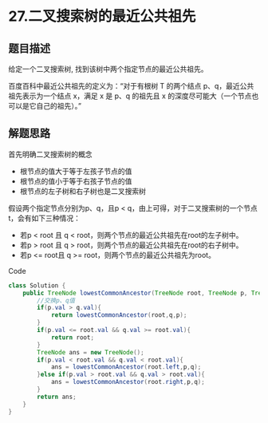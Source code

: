 # 27.二叉搜索树的最近公共祖先

## 题目描述

给定一个二叉搜索树, 找到该树中两个指定节点的最近公共祖先。

百度百科中最近公共祖先的定义为：“对于有根树 T 的两个结点 p、q，最近公共祖先表示为一个结点 x，满足 x 是 p、q 的祖先且 x 的深度尽可能大（一个节点也可以是它自己的祖先）。”

## 解题思路

首先明确二叉搜索树的概念

* 根节点的值大于等于左孩子节点的值
* 根节点的值小于等于右孩子节点的值
* 根节点的左子树和右子树也是二叉搜索树

假设两个指定节点分别为p、q，且p < q，由上可得，对于二叉搜索树的一个节点t，会有如下三种情况：

* 若p < root 且 q < root，则两个节点的最近公共祖先在root的左子树中。
* 若p > root 且 q > root，则两个节点的最近公共祖先在root的右子树中。
* 若p <= root且 q >= root，则两个节点的最近公共祖先为root。

Code

~~~java
class Solution {
    public TreeNode lowestCommonAncestor(TreeNode root, TreeNode p, TreeNode q) {
        //交换p、q值
        if(p.val > q.val){
            return lowestCommonAncestor(root,q,p);
        }
        if(p.val <= root.val && q.val >= root.val){
            return root;
        }
        TreeNode ans = new TreeNode();
        if(p.val < root.val && q.val < root.val){
            ans = lowestCommonAncestor(root.left,p,q);
        }else if(p.val > root.val && q.val > root.val){
            ans = lowestCommonAncestor(root.right,p,q);
        }
        return ans;
    }
}
~~~

